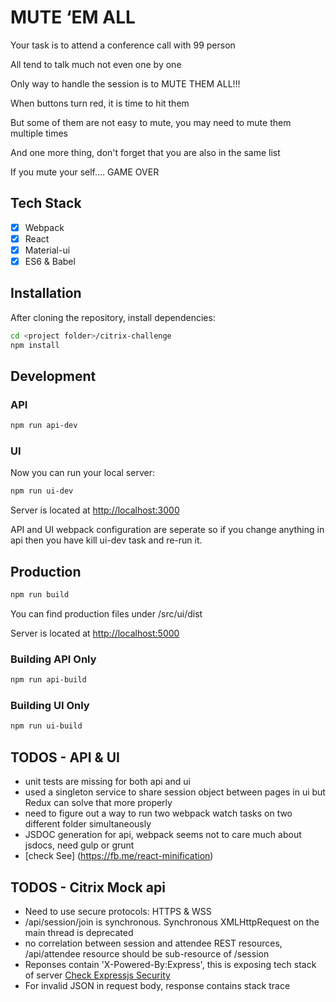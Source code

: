 # MUTE ‘EM ALL
Your task is to attend a conference call with 99 person

All tend to talk much not even one by one

Only way to handle the session is to MUTE THEM ALL!!!

When buttons turn red, it is time to hit them

But some of them are not easy to mute, you may need to mute them multiple times

And one more thing, don't forget that you are also in the same list

If you mute your self.... GAME OVER

## Tech Stack
- [x] Webpack
- [x] React
- [x] Material-ui
- [x] ES6 & Babel

## Installation
After cloning the repository, install dependencies:

```sh
cd <project folder>/citrix-challenge
npm install
```

## Development
### API

```sh
npm run api-dev
```

### UI
Now you can run your local server:

```sh
npm run ui-dev
```

Server is located at [http://localhost:3000](http://localhost:3000)

API and UI webpack configuration are seperate so if you change anything in api then you have kill ui-dev task and re-run it.

## Production
```sh
npm run build
```
You can find production files under /src/ui/dist

Server is located at [http://localhost:5000](http://localhost:5000)

### Building API Only
```sh
npm run api-build
```

### Building UI Only
```sh
npm run ui-build
```

## TODOS - API & UI

* unit tests are missing for both api and ui
* used a singleton service to share session object between pages in ui
  but Redux can solve that more properly
* need to figure out a way to run two webpack watch tasks on two different folder simultaneously
* JSDOC generation for api, webpack seems not to care much about jsdocs, need gulp or grunt
* [check See] (https://fb.me/react-minification)

## TODOS - Citrix Mock api

* Need to use secure protocols: HTTPS & WSS
* /api/session/join is synchronous. Synchronous XMLHttpRequest on the main thread is deprecated
* no correlation between session and attendee REST resources, /api/attendee resource should be sub-resource of /session
* Reponses contain 'X-Powered-By:Express', this is exposing tech stack of server [Check Expressjs Security](http://expressjs.com/en/advanced/best-practice-security.html)
* For invalid JSON in request body, response contains stack trace
